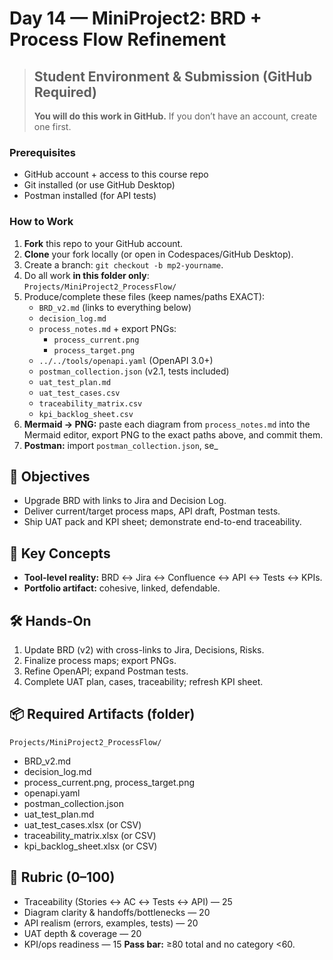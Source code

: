 # Day 14 — MiniProject2: BRD + Process Flow Refinement

> ## Student Environment & Submission (GitHub Required)
> **You will do this work in GitHub.** If you don’t have an account, create one first.

### Prerequisites
- GitHub account + access to this course repo
- Git installed (or use GitHub Desktop)
- Postman installed (for API tests)

### How to Work
1) **Fork** this repo to your GitHub account.  
2) **Clone** your fork locally (or open in Codespaces/GitHub Desktop).  
3) Create a branch: `git checkout -b mp2-yourname`.  
4) Do all work **in this folder only**:  
   `Projects/MiniProject2_ProcessFlow/`
5) Produce/complete these files (keep names/paths EXACT):
   - `BRD_v2.md` (links to everything below)
   - `decision_log.md`
   - `process_notes.md` + export PNGs:
     - `process_current.png`
     - `process_target.png`
   - `../../tools/openapi.yaml` (OpenAPI 3.0+)
   - `postman_collection.json` (v2.1, tests included)
   - `uat_test_plan.md`
   - `uat_test_cases.csv`
   - `traceability_matrix.csv`
   - `kpi_backlog_sheet.csv`
6) **Mermaid → PNG:** paste each diagram from `process_notes.md` into the Mermaid editor, export PNG to the exact paths above, and commit them.
7) **Postman:** import `postman_collection.json`, se_

## 🎯 Objectives
- Upgrade BRD with links to Jira and Decision Log.
- Deliver current/target process maps, API draft, Postman tests.
- Ship UAT pack and KPI sheet; demonstrate end-to-end traceability.

## 🧠 Key Concepts
- **Tool-level reality:** BRD ↔ Jira ↔ Confluence ↔ API ↔ Tests ↔ KPIs.
- **Portfolio artifact:** cohesive, linked, defendable.

## 🛠 Hands-On
1) Update BRD (v2) with cross-links to Jira, Decisions, Risks.  
2) Finalize process maps; export PNGs.  
3) Refine OpenAPI; expand Postman tests.  
4) Complete UAT plan, cases, traceability; refresh KPI sheet.

## 📦 Required Artifacts (folder)
`Projects/MiniProject2_ProcessFlow/`
- BRD_v2.md
- decision_log.md
- process_current.png, process_target.png
- openapi.yaml
- postman_collection.json
- uat_test_plan.md
- uat_test_cases.xlsx (or CSV)
- traceability_matrix.xlsx (or CSV)
- kpi_backlog_sheet.xlsx (or CSV)

## 🧪 Rubric (0–100)
- Traceability (Stories ↔ AC ↔ Tests ↔ API) — 25
- Diagram clarity & handoffs/bottlenecks — 20
- API realism (errors, examples, tests) — 20
- UAT depth & coverage — 20
- KPI/ops readiness — 15
**Pass bar:** ≥80 total and no category <60.

